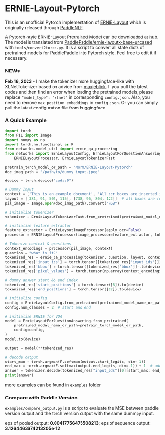 # ERNIE-Layout-Pytorch

This is an unofficial Pytorch implementation of [ERNIE-Layout](http://arxiv.org/abs/2210.06155) which is originally released through [PaddleNLP](https://github.com/PaddlePaddle/PaddleNLP).


A Pytorch-style ERNIE-Layout Pretrained Model can be downloaded at [hub](https://huggingface.co/Norm/ERNIE-Layout-Pytorch/tree/main). The model is translated from [PaddlePaddle/ernie-layoutx-base-uncased](https://huggingface.co/PaddlePaddle/ernie-layoutx-base-uncased) with ``tools/convert2torch.py``. It is a script to convert all state dicts of pretrained models for PaddlePaddle into Pytorch style. Feel free to edit it if necessary.


### NEWs
**Feb 16, 2023** - I make the tokenizer more huggingface-like with XLNetTokenizer based on advice from [maxjeblick](https://github.com/NormXU/ERNIE-Layout-Pytorch/issues/5). If you pull the latest codes and then find an error when loading the pretrained models, please replace ``"model_type": "xlnet"`` in corresponding ``config.json``. Also, you need to remove ``max_position_embeddings`` in ``config.json``. Or you can simply pull the latest configuration file from huggingface

### A Quick Example
```python
import torch
from PIL import Image
import numpy as np
import torch.nn.functional as F
from networks.model_util import ernie_qa_processing
from networks import ErnieLayoutConfig, ErnieLayoutForQuestionAnswering, ErnieLayoutImageProcessor, \
    ERNIELayoutProcessor, ErnieLayoutTokenizerFast

pretrain_torch_model_or_path = "Norm/ERNIE-Layout-Pytorch"
doc_imag_path = "/path/to/dummy_input.jpeg"

device = torch.device("cuda:0")

# Dummy Input
context = ['This is an example document', 'All ocr boxes are inserted into this list']
layout = [[381, 91, 505, 115], [738, 96, 804, 122]]  # all boxes are resized between 0 - 1000
pil_image = Image.open(doc_imag_path).convert("RGB")

# initialize tokenizer
tokenizer = ErnieLayoutTokenizerFast.from_pretrained(pretrained_model_name_or_path=pretrain_torch_model_or_path)

# initialize feature extractor
feature_extractor = ErnieLayoutImageProcessor(apply_ocr=False)
processor = ERNIELayoutProcessor(image_processor=feature_extractor, tokenizer=tokenizer)

# Tokenize context & questions
context_encodings = processor(pil_image, context)
question = "what is it?"
tokenized_res = ernie_qa_processing(tokenizer, question, layout, context_encodings)
tokenized_res['input_ids'] = torch.tensor([tokenized_res['input_ids']]).to(device)
tokenized_res['bbox'] = torch.tensor([tokenized_res['bbox']]).to(device)
tokenized_res['pixel_values'] = torch.tensor(np.array(context_encodings.data['pixel_values'])).to(device)

# dummy answer start && end index
tokenized_res['start_positions'] = torch.tensor([6]).to(device)
tokenized_res['end_positions'] = torch.tensor([12]).to(device)

# initialize config
config = ErnieLayoutConfig.from_pretrained(pretrained_model_name_or_path=pretrain_torch_model_or_path)
config.num_classes = 2  # start and end

# initialize ERNIE for VQA
model = ErnieLayoutForQuestionAnswering.from_pretrained(
    pretrained_model_name_or_path=pretrain_torch_model_or_path,
    config=config,
)
model.to(device)

output = model(**tokenized_res)

# decode output
start_max = torch.argmax(F.softmax(output.start_logits, dim=-1))
end_max = torch.argmax(F.softmax(output.end_logits, dim=-1)) + 1  # add one ##because of python list indexing
answer = tokenizer.decode(tokenized_res["input_ids"][0][start_max: end_max])
print(answer)

```
more examples can be found in ``examples`` folder

### Compare with Paddle Version
``examples/compare_output.py`` is a script to evaluate the MSE between paddle version output and the torch version output with the same dummpy input.

eps of pooled output: **0.00417756475508213**; eps of sequence output: **3.1264463674213205e-12**